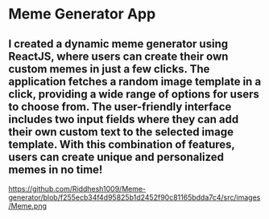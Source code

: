 # Meme Generator App

## I created a dynamic meme generator using ReactJS, where users can create their own custom memes in just a few clicks. The application fetches a random image template in a click, providing a wide range of options for users to choose from. The user-friendly interface includes two input fields where they can add their own custom text to the selected image template. With this combination of features, users can create unique and personalized memes in no time!
https://github.com/Riddhesh1009/Meme-generator/blob/f255ecb34f4d95825b1d2452f90c81165bdda7c4/src/images/Meme.png
